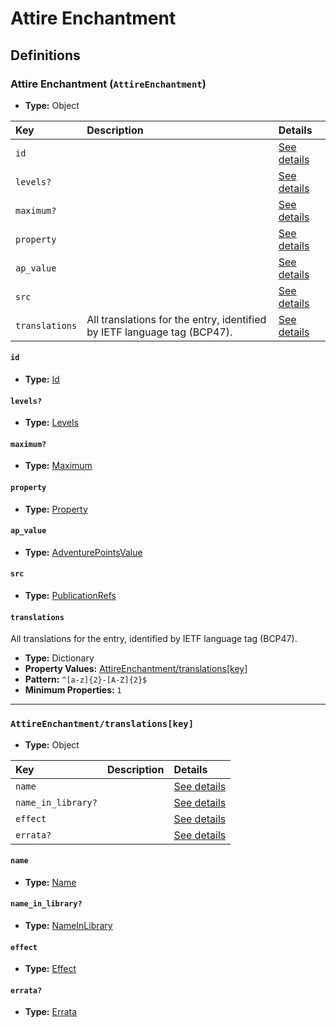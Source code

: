 # Attire Enchantment

## Definitions

### <a name="AttireEnchantment"></a> Attire Enchantment (`AttireEnchantment`)

- **Type:** Object

Key | Description | Details
:-- | :-- | :--
`id` |  | <a href="#AttireEnchantment/id">See details</a>
`levels?` |  | <a href="#AttireEnchantment/levels">See details</a>
`maximum?` |  | <a href="#AttireEnchantment/maximum">See details</a>
`property` |  | <a href="#AttireEnchantment/property">See details</a>
`ap_value` |  | <a href="#AttireEnchantment/ap_value">See details</a>
`src` |  | <a href="#AttireEnchantment/src">See details</a>
`translations` | All translations for the entry, identified by IETF language tag (BCP47). | <a href="#AttireEnchantment/translations">See details</a>

#### <a name="AttireEnchantment/id"></a> `id`

- **Type:** <a href="../_Activatable.md#Id">Id</a>

#### <a name="AttireEnchantment/levels"></a> `levels?`

- **Type:** <a href="../_Activatable.md#Levels">Levels</a>

#### <a name="AttireEnchantment/maximum"></a> `maximum?`

- **Type:** <a href="../_Activatable.md#Maximum">Maximum</a>

#### <a name="AttireEnchantment/property"></a> `property`

- **Type:** <a href="../_Activatable.md#Property">Property</a>

#### <a name="AttireEnchantment/ap_value"></a> `ap_value`

- **Type:** <a href="../_Activatable.md#AdventurePointsValue">AdventurePointsValue</a>

#### <a name="AttireEnchantment/src"></a> `src`

- **Type:** <a href="../source/_PublicationRef.md#PublicationRefs">PublicationRefs</a>

#### <a name="AttireEnchantment/translations"></a> `translations`

All translations for the entry, identified by IETF language tag (BCP47).

- **Type:** Dictionary
- **Property Values:** <a href="#AttireEnchantment/translations[key]">AttireEnchantment/translations[key]</a>
- **Pattern:** `^[a-z]{2}-[A-Z]{2}$`
- **Minimum Properties:** `1`

---

### <a name="AttireEnchantment/translations[key]"></a> `AttireEnchantment/translations[key]`

- **Type:** Object

Key | Description | Details
:-- | :-- | :--
`name` |  | <a href="#AttireEnchantment/translations[key]/name">See details</a>
`name_in_library?` |  | <a href="#AttireEnchantment/translations[key]/name_in_library">See details</a>
`effect` |  | <a href="#AttireEnchantment/translations[key]/effect">See details</a>
`errata?` |  | <a href="#AttireEnchantment/translations[key]/errata">See details</a>

#### <a name="AttireEnchantment/translations[key]/name"></a> `name`

- **Type:** <a href="../_Activatable.md#Name">Name</a>

#### <a name="AttireEnchantment/translations[key]/name_in_library"></a> `name_in_library?`

- **Type:** <a href="../_Activatable.md#NameInLibrary">NameInLibrary</a>

#### <a name="AttireEnchantment/translations[key]/effect"></a> `effect`

- **Type:** <a href="../_Activatable.md#Effect">Effect</a>

#### <a name="AttireEnchantment/translations[key]/errata"></a> `errata?`

- **Type:** <a href="../source/_Erratum.md#Errata">Errata</a>
